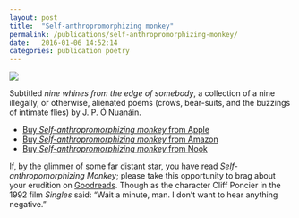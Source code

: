 ```yaml
---
layout: post
title:  "Self-anthropromorphizing monkey"
permalink: /publications/self-anthropromorphizing-monkey/
date:   2016-01-06 14:52:14
categories: publication poetry
---
```

<img src="{{ site.baseurl }}/assets/self-anthropromorphizing-monkey.jpeg">

Subtitled <em>nine whines from the edge of somebody</em>, a collection of a nine illegally, or otherwise, alienated poems (crows, bear-suits, and the buzzings of intimate flies) by J.&#160;P.&#160;Ó&#160;Nuanáin.

<ul>
<li><a href="https://geo.itunes.apple.com/gb/book/self-anthropromorphizing-monkey/id1072461666?mt=11&#38;at=1000laV8">Buy <cite>Self-anthropromorphizing monkey</cite> from Apple</a></li>
<li><a href="http://www.amazon.co.uk/gp/product/B01AAUG81E/ref=as_li_tl?ie=UTF8&#38;camp=1634&creative=6738&#38;creativeASIN=B01AAUG81E&#38;linkCode=as2&#38;tag=no2orguk-21">Buy <cite>Self-anthropromorphizing monkey</cite> from Amazon</a></li>
<li><a href="http://www.nook.com/gb/ebooks/self-anthropromorphizing-monkey-by-j-p-o-nuanain/2940157908782">Buy <cite>Self-anthropromorphizing monkey</cite> from Nook</a></li>
</ul>

If, by the glimmer of some far distant star, you have read <cite>Self-anthropomorphizing Monkey</cite>; please take this opportunity to brag about your erudition on <a href="https://www.goodreads.com/book/show/28476464-self-anthropromorphizing-monkey?from_search=true&#38;search_version=service">Goodreads</a>. Though as the character Cliff Poncier in the 1992 film <cite>Singles</cite> said: “Wait a minute, man. I don’t want to hear anything negative.”